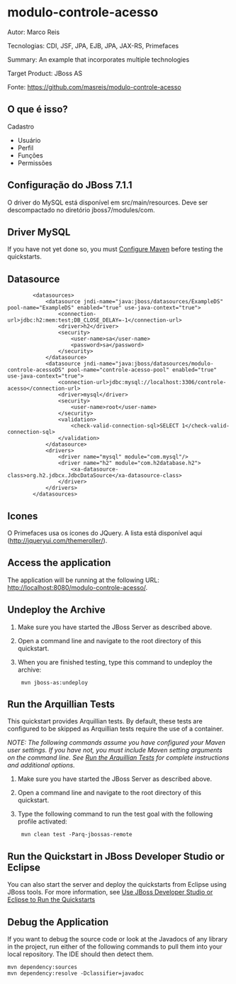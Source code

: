 modulo-controle-acesso
========================
Autor: Marco Reis

Tecnologias: CDI, JSF, JPA, EJB, JPA, JAX-RS, Primefaces

Summary: An example that incorporates multiple technologies

Target Product: JBoss AS 

Fonte: <https://github.com/masreis/modulo-controle-acesso>

O que é isso?
-----------

Cadastro
- Usuário
- Perfil
- Funções
- Permissões


Configuração do JBoss 7.1.1
-------------------

O driver do MySQL está disponível em src/main/resources. Deve ser descompactado no diretório jboss7/modules/com.

 
Driver MySQL
---------------

If you have not yet done so, you must [Configure Maven](../README.md#configure-maven) before testing the quickstarts.


Datasource
-------------------------

 			<datasources>
                <datasource jndi-name="java:jboss/datasources/ExampleDS" pool-name="ExampleDS" enabled="true" use-java-context="true">
                    <connection-url>jdbc:h2:mem:test;DB_CLOSE_DELAY=-1</connection-url>
                    <driver>h2</driver>
                    <security>
                        <user-name>sa</user-name>
                        <password>sa</password>
                    </security>
                </datasource>
                <datasource jndi-name="java:jboss/datasources/modulo-controle-acessoDS" pool-name="controle-acesso-pool" enabled="true" use-java-context="true">
                    <connection-url>jdbc:mysql://localhost:3306/controle-acesso</connection-url>
                    <driver>mysql</driver>
                    <security>
                        <user-name>root</user-name>
                    </security>
                    <validation>
                        <check-valid-connection-sql>SELECT 1</check-valid-connection-sql>
                    </validation>
                </datasource>
                <drivers>
                    <driver name="mysql" module="com.mysql"/>
                    <driver name="h2" module="com.h2database.h2">
                        <xa-datasource-class>org.h2.jdbcx.JdbcDataSource</xa-datasource-class>
                    </driver>
                </drivers>
            </datasources> 
            
            
Icones
-------------------------
O Primefaces usa os ícones do JQuery. A lista está disponível aqui (http://jqueryui.com/themeroller/). 

Access the application 
---------------------

The application will be running at the following URL: <http://localhost:8080/modulo-controle-acesso/>.


Undeploy the Archive
--------------------

1. Make sure you have started the JBoss Server as described above.
2. Open a command line and navigate to the root directory of this quickstart.
3. When you are finished testing, type this command to undeploy the archive:

        mvn jboss-as:undeploy


Run the Arquillian Tests 
-------------------------

This quickstart provides Arquillian tests. By default, these tests are configured to be skipped as Arquillian tests require the use of a container. 

_NOTE: The following commands assume you have configured your Maven user settings. If you have not, you must include Maven setting arguments on the command line. See [Run the Arquillian Tests](../README.md#run-the-arquillian-tests) for complete instructions and additional options._

1. Make sure you have started the JBoss Server as described above.
2. Open a command line and navigate to the root directory of this quickstart.
3. Type the following command to run the test goal with the following profile activated:

        mvn clean test -Parq-jbossas-remote 


Run the Quickstart in JBoss Developer Studio or Eclipse
-------------------------------------
You can also start the server and deploy the quickstarts from Eclipse using JBoss tools. For more information, see [Use JBoss Developer Studio or Eclipse to Run the Quickstarts](../README.md#use-jboss-developer-studio-or-eclipse-to-run-the-quickstarts) 


Debug the Application
------------------------------------

If you want to debug the source code or look at the Javadocs of any library in the project, run either of the following commands to pull them into your local repository. The IDE should then detect them.

    mvn dependency:sources
    mvn dependency:resolve -Dclassifier=javadoc
